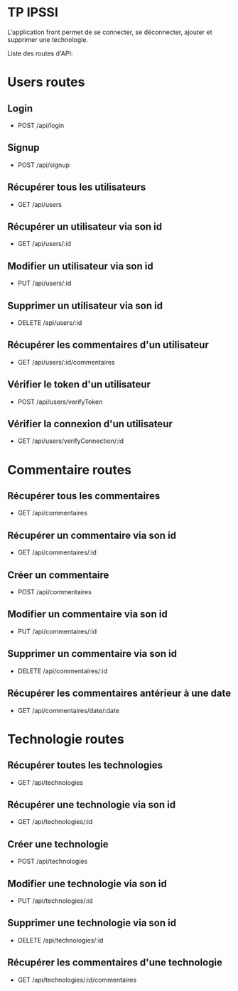 # TP IPSSI

L'application front permet de se connecter, se déconnecter, ajouter et supprimer une technologie.

Liste des routes d'API:

# Users routes
## Login
- POST /api/login

## Signup
- POST /api/signup

## Récupérer tous les utilisateurs
- GET /api/users

## Récupérer un utilisateur via son id
- GET /api/users/:id

## Modifier un utilisateur via son id
- PUT /api/users/:id

## Supprimer un utilisateur via son id
- DELETE /api/users/:id

## Récupérer les commentaires d'un utilisateur
- GET /api/users/:id/commentaires

## Vérifier le token d'un utilisateur
- POST /api/users/verifyToken

## Vérifier la connexion d'un utilisateur
- GET /api/users/verifyConnection/:id

# Commentaire routes
## Récupérer tous les commentaires
- GET /api/commentaires

## Récupérer un commentaire via son id
- GET /api/commentaires/:id

## Créer un commentaire
- POST /api/commentaires

## Modifier un commentaire via son id
- PUT /api/commentaires/:id

## Supprimer un commentaire via son id
- DELETE /api/commentaires/:id

## Récupérer les commentaires antérieur à une date
- GET /api/commentaires/date/:date

# Technologie routes
## Récupérer toutes les technologies
- GET /api/technologies

## Récupérer une technologie via son id
- GET /api/technologies/:id

## Créer une technologie
- POST /api/technologies

## Modifier une technologie via son id
- PUT /api/technologies/:id

## Supprimer une technologie via son id
- DELETE /api/technologies/:id

## Récupérer les commentaires d'une technologie
- GET /api/technologies/:id/commentaires
